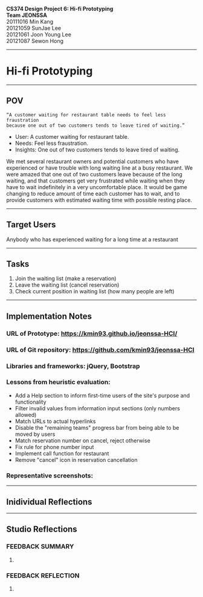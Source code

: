 **CS374 Design Project 6: Hi-fi Prototyping**  
**Team JEONSSA**  
20111016 Min Kang  
20121059 SunJae Lee  
20121061 Joon Young Lee  
20121087 Sewon Hong

---

# Hi-fi Prototyping
 
---
## POV
    “A customer waiting for restaurant table needs to feel less fraustration
    because one out of two customers tends to leave tired of waiting.”
- User: A customer waiting for restaurant table. 
- Needs: Feel less fraustration. 
- Insights: One out of two customers tends to leave tired of waiting. 

We met several restaurant owners and potential customers who have experienced or have trouble with long waiting line at a busy restaurant. 
We were amazed that one out of two customers leave because of the long waiting, and that customers get very frustrated while waiting when they have to wait indefinitely in a very uncomfortable place. 
It would be game changing to reduce amount of time each customer has to wait, and to provide customers with estimated waiting time with possible resting place.

---
## Target Users

Anybody who has experienced waiting for a long time at a restaurant

---
## Tasks
1. Join the waiting list (make a reservation)
2. Leave the waiting list (cancel reservation)
3. Check current position in waiting list (how many people are left)

---
## Implementation Notes

### URL of Prototype: <a href="https://kmin93.github.io/jeonssa-HCI/" target="_blank">https://kmin93.github.io/jeonssa-HCI/</a>

### URL of Git repository: <a href="https://github.com/kmin93/jeonssa-HCI" target="_blank">https://github.com/kmin93/jeonssa-HCI</a>

### Libraries and frameworks: jQuery, Bootstrap

### Lessons from heuristic evaluation:

- Add a Help section to inform first-time users of the site's purpose and functionality
- Filter invalid values from information input sections (only numbers allowed)
- Match URLs to actual hyperlinks
- Disable the "remaining teams" progress bar from being able to be moved by users
- Match reservation number on cancel, reject otherwise
- Fix rule for phone number input
- Implement call function for restaurant
- Remove "cancel" icon in reservation cancellation

### Representative screenshots:


---
## Inidividual Reflections
---
## Studio Reflections

### FEEDBACK SUMMARY
1. 

### FEEDBACK REFLECTION
1. 
